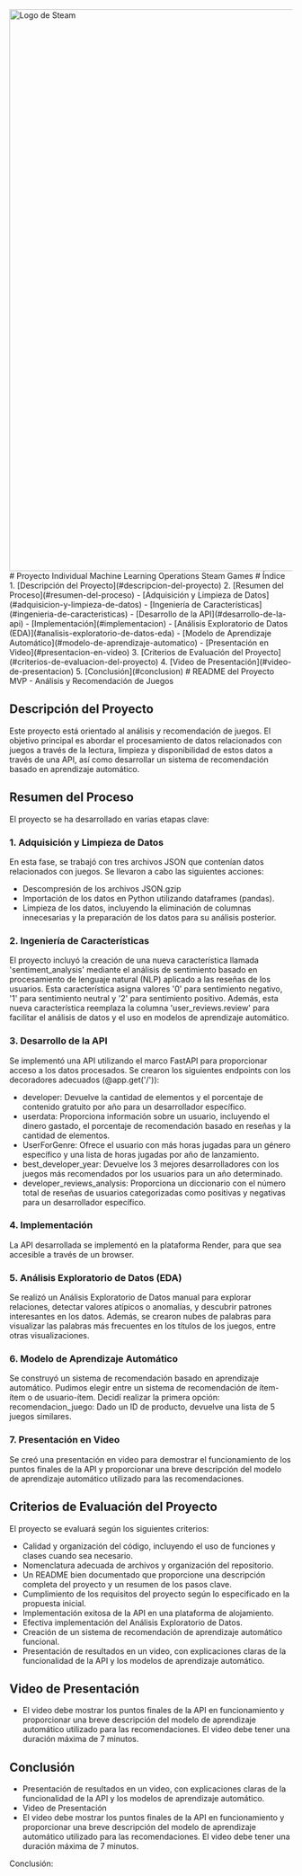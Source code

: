 <img src="https://c4.wallpaperflare.com/wallpaper/577/286/481/steam-logo-hd-wallpaper-preview.jpg" alt="Logo de Steam" width="1000">
# Proyecto Individual Machine Learning Operations Steam Games
# Índice
1. [Descripción del Proyecto](#descripcion-del-proyecto)
2. [Resumen del Proceso](#resumen-del-proceso)
   - [Adquisición y Limpieza de Datos](#adquisicion-y-limpieza-de-datos)
   - [Ingeniería de Características](#ingenieria-de-caracteristicas)
   - [Desarrollo de la API](#desarrollo-de-la-api)
   - [Implementación](#implementacion)
   - [Análisis Exploratorio de Datos (EDA)](#analisis-exploratorio-de-datos-eda)
   - [Modelo de Aprendizaje Automático](#modelo-de-aprendizaje-automatico)
   - [Presentación en Video](#presentacion-en-video)
3. [Criterios de Evaluación del Proyecto](#criterios-de-evaluacion-del-proyecto)
4. [Video de Presentación](#video-de-presentacion)
5. [Conclusión](#conclusion)
# README del Proyecto MVP - Análisis y Recomendación de Juegos <a name="descripcion-del-proyecto"></a>

## Descripción del Proyecto

Este proyecto está orientado al análisis y recomendación de juegos. 
El objetivo principal es abordar el procesamiento de datos relacionados con juegos a través de la lectura, limpieza y disponibilidad 
de estos datos a través de una API, así como desarrollar un sistema de recomendación basado en aprendizaje automático.

## Resumen del Proceso <a name="resumen-del-proceso"></a>

El proyecto se ha desarrollado en varias etapas clave:

### 1. Adquisición y Limpieza de Datos <a name="adquisicion-y-limpieza-de-datos"></a>

En esta fase, se trabajó con tres archivos JSON que contenían datos relacionados con juegos. Se llevaron a cabo las siguientes acciones:

- Descompresión de los archivos JSON.gzip
- Importación de los datos en Python utilizando dataframes (pandas).
- Limpieza de los datos, incluyendo la eliminación de columnas innecesarias y la preparación de los datos para su análisis posterior.

### 2. Ingeniería de Características <a name="ingenieria-de-caracteristicas"></a>

El proyecto incluyó la creación de una nueva característica llamada 'sentiment_analysis' mediante el análisis de sentimiento basado en procesamiento 
de lenguaje natural (NLP) aplicado a las reseñas de los usuarios. Esta característica asigna valores '0' para sentimiento negativo,
'1' para sentimiento neutral y '2' para sentimiento positivo. Además, esta nueva característica reemplaza la columna 'user_reviews.review' 
para facilitar el análisis de datos y el uso en modelos de aprendizaje automático.

### 3. Desarrollo de la API <a name="desarrollo-de-la-api"></a>

Se implementó una API utilizando el marco FastAPI para proporcionar acceso a los datos procesados. 
Se crearon los siguientes endpoints con los decoradores adecuados (@app.get('/')):

- developer: Devuelve la cantidad de elementos y el porcentaje de contenido gratuito por año para un desarrollador específico.
- userdata: Proporciona información sobre un usuario, incluyendo el dinero gastado, el porcentaje de recomendación basado en reseñas y la cantidad de elementos.
- UserForGenre: Ofrece el usuario con más horas jugadas para un género específico y una lista de horas jugadas por año de lanzamiento.
- best_developer_year: Devuelve los 3 mejores desarrolladores con los juegos más recomendados por los usuarios para un año determinado.
- developer_reviews_analysis: Proporciona un diccionario con el número total de reseñas de usuarios categorizadas como positivas y negativas para un desarrollador específico.

### 4. Implementación

La API desarrollada se implementó en la plataforma Render, para que sea accesible a través de un browser.

### 5. Análisis Exploratorio de Datos (EDA)
Se realizó un Análisis Exploratorio de Datos manual para explorar relaciones, detectar valores atípicos o anomalías, y descubrir patrones interesantes en los datos. Además, se crearon nubes de palabras para visualizar las palabras más frecuentes en los títulos de los juegos, entre otras visualizaciones.

### 6. Modelo de Aprendizaje Automático
Se construyó un sistema de recomendación basado en aprendizaje automático. Pudimos elegir entre un sistema de recomendación de ítem-ítem o de usuario-ítem. Decidí realizar la primera opción:
recomendacion_juego: Dado un ID de producto, devuelve una lista de 5 juegos similares.

### 7. Presentación en Video
Se creó una presentación en video para demostrar el funcionamiento de los puntos finales de la API y proporcionar una breve descripción del modelo de aprendizaje automático utilizado para las recomendaciones.

## Criterios de Evaluación del Proyecto <a name="criterios-de-evaluacion-del-proyecto"></a>

El proyecto se evaluará según los siguientes criterios:

- Calidad y organización del código, incluyendo el uso de funciones y clases cuando sea necesario.
- Nomenclatura adecuada de archivos y organización del repositorio.
- Un README bien documentado que proporcione una descripción completa del proyecto y un resumen de los pasos clave.
- Cumplimiento de los requisitos del proyecto según lo especificado en la propuesta inicial.
- Implementación exitosa de la API en una plataforma de alojamiento.
- Efectiva implementación del Análisis Exploratorio de Datos.
- Creación de un sistema de recomendación de aprendizaje automático funcional.
- Presentación de resultados en un video, con explicaciones claras de la funcionalidad de la API y los modelos de aprendizaje automático.

## Video de Presentación <a name="video-de-presentacion"></a>

- El video debe mostrar los puntos finales de la API en funcionamiento y proporcionar una breve descripción del modelo de aprendizaje automático utilizado para las recomendaciones. El video debe tener una duración máxima de 7 minutos.

## Conclusión <a name="conclusion"></a>
- Presentación de resultados en un video, con explicaciones claras de la funcionalidad de la API y los modelos de aprendizaje automático.
- Video de Presentación
- El video debe mostrar los puntos finales de la API en funcionamiento y proporcionar una breve descripción del modelo de aprendizaje automático utilizado para las recomendaciones. El video debe tener una duración máxima de 7 minutos.

Conclusión:

